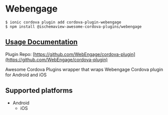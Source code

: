 # Webengage

```text
$ ionic cordova plugin add cordova-plugin-webengage
$ npm install @ischemaview-awesome-cordova-plugins/webengage
```

## [Usage Documentation](https://danielsogl.gitbook.io/awesome-cordova-plugins/plugins/webengage/)

Plugin Repo: [https://github.com/WebEngage/cordova-plugin](https://github.com/WebEngage/cordova-plugin)

Awesome Cordova Plugins wrapper that wraps Webengage Cordova plugin for Android and iOS

## Supported platforms

* Android
  * iOS

